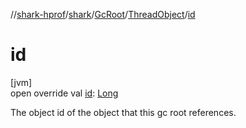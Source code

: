 //[shark-hprof](../../../../index.md)/[shark](../../index.md)/[GcRoot](../index.md)/[ThreadObject](index.md)/[id](id.md)

# id

[jvm]\
open override val [id](id.md): [Long](https://kotlinlang.org/api/latest/jvm/stdlib/kotlin/-long/index.html)

The object id of the object that this gc root references.
